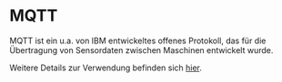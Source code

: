 # MQTT

MQTT ist ein u.a. von IBM entwickeltes offenes Protokoll, das für die Übertragung von Sensordaten zwischen Maschinen entwickelt wurde. 

Weitere Details zur Verwendung befinden sich
[hier](https://github.com/tbs1-bo/software-101/blob/main/mqtt/mqtt.ipynb).

